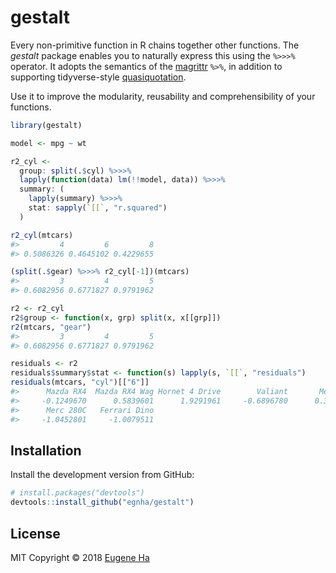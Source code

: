 
<!-- README.md is generated from README.Rmd. Please edit that file -->

# gestalt

Every non-primitive function in R chains together other functions. The
*gestalt* package enables you to naturally express this using the
`%>>>%` operator. It adopts the semantics of the
[magrittr](https://magrittr.tidyverse.org) `%>%`, in addition to
supporting tidyverse-style
[quasiquotation](https://rlang.r-lib.org/reference/quasiquotation.html).

Use it to improve the modularity, reusability and comprehensibility of
your functions.

``` r
library(gestalt)

model <- mpg ~ wt

r2_cyl <- 
  group: split(.$cyl) %>>>%
  lapply(function(data) lm(!!model, data)) %>>>% 
  summary: (
    lapply(summary) %>>>%
    stat: sapply(`[[`, "r.squared")
  )

r2_cyl(mtcars)
#>         4         6         8 
#> 0.5086326 0.4645102 0.4229655

(split(.$gear) %>>>% r2_cyl[-1])(mtcars)
#>         3         4         5 
#> 0.6082956 0.6771827 0.9791962

r2 <- r2_cyl
r2$group <- function(x, grp) split(x, x[[grp]])
r2(mtcars, "gear")
#>         3         4         5 
#> 0.6082956 0.6771827 0.9791962

residuals <- r2
residuals$summary$stat <- function(s) lapply(s, `[[`, "residuals")
residuals(mtcars, "cyl")[["6"]]
#>      Mazda RX4  Mazda RX4 Wag Hornet 4 Drive        Valiant       Merc 280 
#>     -0.1249670      0.5839601      1.9291961     -0.6896780      0.3547199 
#>      Merc 280C   Ferrari Dino 
#>     -1.0452801     -1.0079511
```

## Installation

Install the development version from GitHub:

``` r
# install.packages("devtools")
devtools::install_github("egnha/gestalt")
```

## License

MIT Copyright © 2018 [Eugene Ha](https://github.com/egnha)
